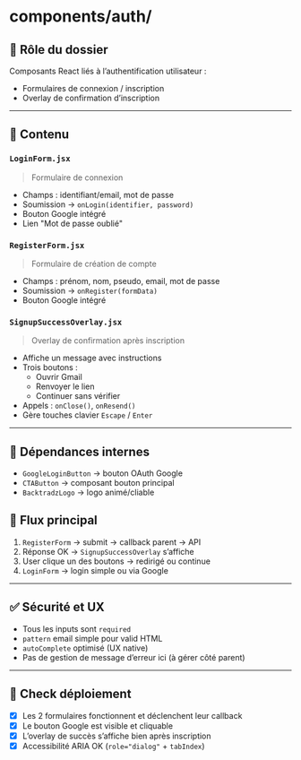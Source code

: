 # components/auth/

## 🎯 Rôle du dossier

Composants React liés à l’authentification utilisateur :
- Formulaires de connexion / inscription
- Overlay de confirmation d’inscription

---

## 📁 Contenu

### `LoginForm.jsx`
> Formulaire de connexion
- Champs : identifiant/email, mot de passe
- Soumission → `onLogin(identifier, password)`
- Bouton Google intégré
- Lien "Mot de passe oublié"

### `RegisterForm.jsx`
> Formulaire de création de compte
- Champs : prénom, nom, pseudo, email, mot de passe
- Soumission → `onRegister(formData)`
- Bouton Google intégré

### `SignupSuccessOverlay.jsx`
> Overlay de confirmation après inscription
- Affiche un message avec instructions
- Trois boutons :
  - Ouvrir Gmail
  - Renvoyer le lien
  - Continuer sans vérifier
- Appels : `onClose()`, `onResend()`
- Gère touches clavier `Escape` / `Enter`

---

## 🔗 Dépendances internes

- `GoogleLoginButton` → bouton OAuth Google
- `CTAButton` → composant bouton principal
- `BacktradzLogo` → logo animé/cliable

## 🔄 Flux principal

1. `RegisterForm` → submit → callback parent → API
2. Réponse OK → `SignupSuccessOverlay` s’affiche
3. User clique un des boutons → redirigé ou continue
4. `LoginForm` → login simple ou via Google

---

## ✅ Sécurité et UX

- Tous les inputs sont `required`
- `pattern` email simple pour valid HTML
- `autoComplete` optimisé (UX native)
- Pas de gestion de message d’erreur ici (à gérer côté parent)

---

## 🧪 Check déploiement

- [x] Les 2 formulaires fonctionnent et déclenchent leur callback
- [x] Le bouton Google est visible et cliquable
- [x] L’overlay de succès s’affiche bien après inscription
- [x] Accessibilité ARIA OK (`role="dialog"` + `tabIndex`)
